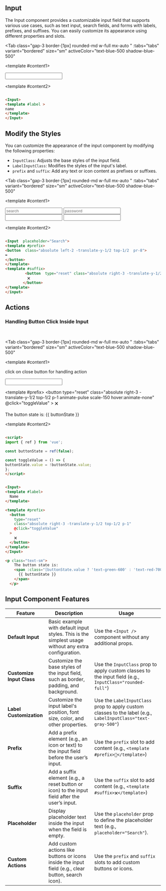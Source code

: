 <script setup>


const tabs = [
  { label: 'demo', value: 1, content: '' },
  { label: 'slots', value: 2, content: ''},
  { label: 'Props', value: 3, content: ''}


]

import { ref } from 'vue';

const buttonState = ref(false);

const toggleValue = () => {
  buttonState.value = !buttonState.value; 
};
</script>


## Input 

The Input component provides a customizable input field that supports various use cases, such as text input, search fields, and forms with labels, prefixes, and suffixes. You can easily customize its appearance using different properties and slots.


<Tab 
   class="gap-3 border-[1px]  rounded-md w-full mx-auto "
    :tabs="tabs" 
    variant="bordered"
    size="sm"
    activeColor="text-blue-500 shadow-blue-500"
  >

<template #content1>

<div class=" py-10  rounded-lg shadow-inner flex justify-center items-center">
  
<Input label="name"/>
</div


</div>

</template>

  <template #content2>

  ```md

<Input>
<template #label >
name
</template>
</Input>


```
  </template>
    <template #content3>

  ```md

<Input label="name" />


```
  </template>

</Tab>



## Modify the Styles

You can customize the appearance of the input component by modifying the following properties:

- `InputClass`: Adjusts the base styles of the input field.
- `LabelInputClass`: Modifies the styles of the input's label.
- `prefix` and `suffix`: Add any text or icon content as prefixes or suffixes.

<Tab 
   class="gap-3 border-[1px]  rounded-md w-full mx-auto "
    :tabs="tabs" 
    variant="bordered"
    size="sm"
    activeColor="text-blue-500 shadow-blue-500"
  >

<template #content1>

<div class=" py-10 px-2 rounded-lg  shadow-inner grid  grid-cols-2 gap-12 justify-items-center">
  
<Input  prefix="➥" suffix='🗙' placeholder='search' InputClass=" rounded-full ring-2 ring-blue-600 " />
<Input prefix="👤"   placeholder="password" InputClass="shadow-blue-200 shadow-inner ring-0 ring-transparent"  />
<Input  label="User name" InputClass="shadow-[1px_4px_2px_-2px_rgba(34,_197,_94,_0.5)] ring-0" LabelInputClass=' -top-[-56px] left-[33px] rounded-full  bg-transparent text-green-600' />


<Input label="Gmail"  LabelInputClass=' top-[-13px] left-8 rounded-full bg-white  px-2  text-sm '  />


</div>

</template>

  <template #content2>

  ```md

<Input  placeholder="Search">
  <template #prefix>
 <button  class="absolute left-2 -translate-y-1/2 top-1/2  pr-8">
➥
 </button>
</template>
  <template #suffix>
           <button  type="reset" class="absolute right-3 -translate-y-1/2 top-1/2 p-1">
            🗙
          </button>
  </template>
  </input>

```
  </template>
    <template #content3>

  ```md

<Input  prefix="➥" suffix='🗙' placeholder='search' InputClass="rounded-full ring-2  "/>
<Input prefix="👤"   placeholder="password" InputClass="shadow-blue-200 shadow-inner" />
<Input  label="User name" InputClass="shadow-[1px_4px_2px_-2px_rgba(34,_197,_94,_0.5)] " LabelInputClass=' top-12 left-[84px] rounded-full  px-2  bg-transparent '/>
<Input label="Gmail"  LabelInputClass=' top-[-10px] left-8 rounded-full bg-white  px-2  text-sm '  />


```
  </template>

</Tab>



## Actions

### Handling Button Click Inside Input

<br/>

<Tab 
   class="gap-3 border-[1px]  rounded-md w-full mx-auto "
    :tabs="tabs" 
    variant="bordered"
    size="sm"
    activeColor="text-blue-500 shadow-blue-500"
  >

<template #content1>

<div class=" py-10 px-2 rounded-lg  shadow-inner grid gap-2   justify-items-center">

<p class="text-gray-600"> click on  close button for handling action</p>
<Input>
  <template #label>
    Name
  </template>

  <template #prefix>
    <button
      type="reset"
      class="absolute right-3 -translate-y-1/2 top-1/2 p-1 animate-pulse scale-150 hover:animate-none"
      @click="toggleValue"
    >
      🗙
    </button>
  </template>
</Input>

 <p class="text-sm">
      The button state is: 
      <span :class="[buttonState ? 'text-green-600' : 'text-red-700']">
        {{ buttonState }}
      </span>
    </p>
</div>

</template>

  <template #content2>

  ```md

<script>
import { ref } from 'vue';

const buttonState = ref(false);

const toggleValue = () => {
  buttonState.value = !buttonState.value; 
};
</script>


<Input>
  <template #label>
    Name
  </template>

  <template #prefix>
    <button
      type="reset"
      class="absolute right-3 -translate-y-1/2 top-1/2 p-1"
      @click="toggleValue"
    >
      🗙
    </button>
  </template>
</Input>

 <p class="text-sm">
      The button state is: 
      <span :class="[buttonState.value ? 'text-green-600' : 'text-red-700']">
        {{ buttonState }}
      </span>
    </p>

```
  </template>
    <template #content3>

  ```md

<Input label="name" suffix="X" />

```
  </template>

</Tab>


## Input Component Features

| **Feature**             | **Description**                                                                                                              | **Usage**                                                                                                    |
|-------------------------|------------------------------------------------------------------------------------------------------------------------------|--------------------------------------------------------------------------------------------------------------|
| **Default Input**        | Basic example with default input styles. This is the simplest usage without any extra configuration.                         | Use the `<Input />` component without any additional props.                                                   |
| **Customize Input Class**| Customize the base styles of the input field, such as border, padding, and background.                                       | Use the `InputClass` prop to apply custom classes to the input field (e.g., `InputClass="rounded-full"`)       |
| **Label Customization**  | Customize the input label's position, font size, color, and other properties.                                                | Use the `LabelInputClass` prop to apply custom classes to the label (e.g., `LabelInputClass="text-gray-500"`)  |
| **Prefix**               | Add a prefix element (e.g., an icon or text) to the input field before the user’s input.                                      | Use the `prefix` slot to add content (e.g., `<template #prefix>👤</template>`)                                |
| **Suffix**               | Add a suffix element (e.g., a reset button or icon) to the input field after the user’s input.                               | Use the `suffix` slot to add content (e.g., `<template #suffix>🗙</template>`)                                |
| **Placeholder**          | Display placeholder text inside the input when the field is empty.                                                           | Use the `placeholder` prop to define the placeholder text (e.g., `placeholder="Search"`).                    |
 |**Custom Actions**       | Add custom actions like buttons or icons inside the input field (e.g., clear button, search icon).                           | Use the `prefix` and `suffix` slots to add custom buttons or icons.                                          |
